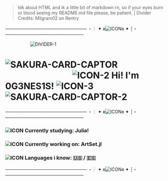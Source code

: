 &nbsp;&nbsp;&nbsp;&nbsp;&nbsp;&nbsp;&nbsp;&nbsp;&nbsp;&nbsp;&nbsp;&nbsp;&nbsp;&nbsp;&nbsp;&nbsp;&nbsp;&nbsp;&nbsp;&nbsp;&nbsp;&nbsp;&nbsp;&nbsp;&nbsp;&nbsp;
----
> Idk about HTML and ik a little bit of markdown rn, so if your eyes burn or blood seeing my README.md file please, be patient. | Divider Credits: Milgram02 on Rentry

────────────────────────── ・┆ ✦ ʚ![ICON](https://files.catbox.moe/7jwqka.gif)ɞ ✦ ┆・ ─────────────────────────

&nbsp;&nbsp;&nbsp;&nbsp;&nbsp;&nbsp;&nbsp;&nbsp;&nbsp;&nbsp;&nbsp;&nbsp;&nbsp;&nbsp;&nbsp;&nbsp;&nbsp;&nbsp;&nbsp; ![DIVIDER-1](https://i.postimg.cc/RhQBWj0s/hq3ecd.png)



# ![SAKURA-CARD-CAPTOR](https://graphic.neocities.org/sakura-bouncing.gif) &nbsp;&nbsp;&nbsp;&nbsp;&nbsp;&nbsp;&nbsp;&nbsp;&nbsp;&nbsp;&nbsp;&nbsp;&nbsp;&nbsp;&nbsp;&nbsp;&nbsp;&nbsp;&nbsp;&nbsp;&nbsp;&nbsp;&nbsp;&nbsp;&nbsp;&nbsp;&nbsp;&nbsp;&nbsp;&nbsp;&nbsp; ![ICON-2](https://i.postimg.cc/8cCBzF7k/10oifk.gif) Hi! I'm 0G3NES1S! ![ICON-3](https://i.postimg.cc/gcMHBK7x/v4acc0.gif) &nbsp;&nbsp;&nbsp;&nbsp;&nbsp;&nbsp;&nbsp;&nbsp;&nbsp;&nbsp;&nbsp;&nbsp;&nbsp;&nbsp;&nbsp;&nbsp;&nbsp;&nbsp;&nbsp;&nbsp;&nbsp; ![SAKURA-CARD-CAPTOR-2](https://graphic.neocities.org/sakura-side-step.gif)

────────────────────────── ・┆ ✦ ʚ![ICON](https://files.catbox.moe/7jwqka.gif)ɞ ✦ ┆・ ─────────────────────────

### ![ICON](https://i.postimg.cc/bJy1mGH0/cu0z2p.gif) Currently studying: Julia!
### ![ICON](https://i.postimg.cc/Ss1YVgKq/ea0q5e.gif) Currently working on: ArtSet.jl
### ![ICON](https://i.postimg.cc/pXF5YYMb/hnbela.gif) Languages i know: 🇺🇸 / 🇪🇸

────────────────────────── ・┆ ✦ ʚ![ICON](https://files.catbox.moe/7jwqka.gif)ɞ ✦ ┆・ ─────────────────────────
